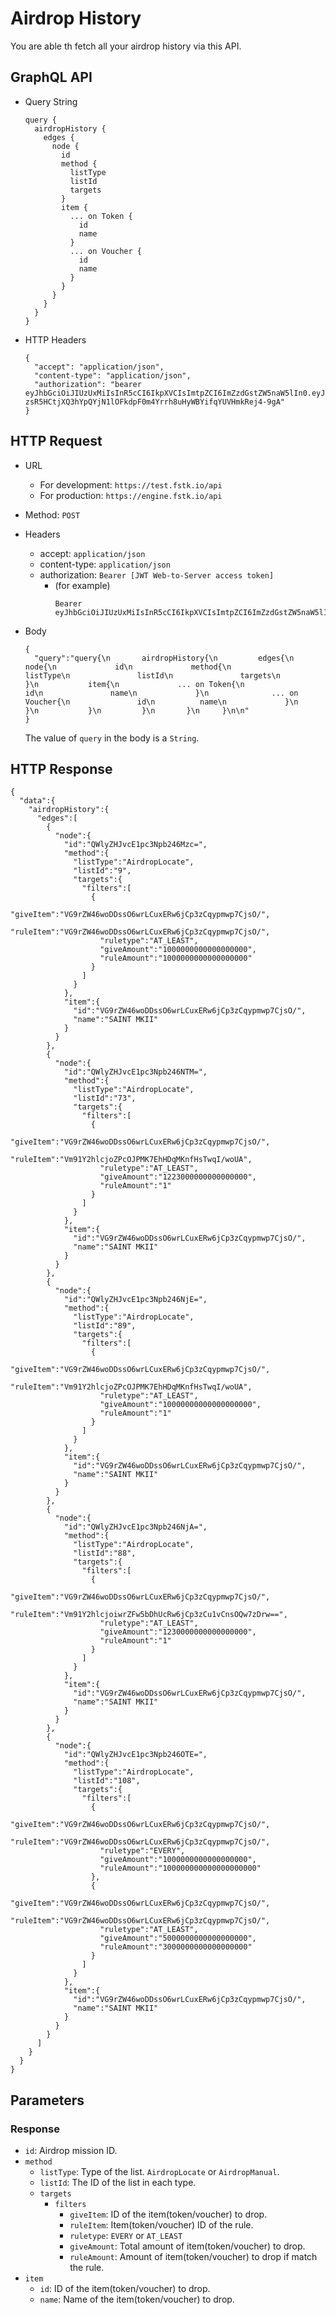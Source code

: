 
# Airdrop History

You are able th fetch all your airdrop history via this API.

## GraphQL API

- Query String
  ```
  query {
    airdropHistory {
      edges {
        node {
          id
          method {
            listType
            listId
            targets
          }
          item {
            ... on Token {
              id
              name
            }
            ... on Voucher {
              id
              name
            }
          }
        }
      }
    }
  }
  ```
  
- HTTP Headers 
  ```
  {
    "accept": "application/json",
    "content-type": "application/json",
    "authorization": "bearer eyJhbGciOiJIUzUxMiIsInR5cCI6IkpXVCIsImtpZCI6ImZzdGstZW5naW5lIn0.eyJ1aWQiOiLDr1xiw73Ch8KDSFx1MDAxMcOowo5awrvCqsOAXHUwMDAywrwmIiwiaWF0IjoxNTM4NTYyODAyLCJleHAiOjE1Mzg2NDkyMDIsImF1ZCI6InVybjpmc3RrOmVuZ2luZSIsImlzcyI6InVybjpmc3RrOmVuZ2luZSIsInN1YiI6InVybjpmc3RrOmVuZ2luZTphY2Nlc3NfdG9rZW4ifQ.sGfxYe16aRx_vmvzlRps_gcyTeQD-zsR5HCtjXQ3hYpQYjN1lOFkdpF0m4Yrrh8uHyWBYifqYUVHmkRej4-9gA"
  }
  ```
## HTTP Request

- URL
  - For development: `https://test.fstk.io/api`
  - For production: `https://engine.fstk.io/api`

- Method: `POST`

- Headers
  - accept: `application/json`
  - content-type: `application/json` 
  - authorization: `Bearer [JWT Web-to-Server access token]`
    - (for example)
      ```
      Bearer eyJhbGciOiJIUzUxMiIsInR5cCI6IkpXVCIsImtpZCI6ImZzdGstZW5naW5lIn0.eyJ1aWQiOiLDr1xiw73Ch8KDSFx1MDAxMcOowo5awrvCqsOAXHUwMDAywrwmIiwiaWF0IjoxNTM4NzA5MDM2LCJleHAiOjE1Mzg3OTU0MzYsImF1ZCI6InVybjpmc3RrOmVuZ2luZSIsImlzcyI6InVybjpmc3RrOmVuZ2luZSIsInN1YiI6InVybjpmc3RrOmVuZ2luZTphY2Nlc3NfdG9rZW4ifQ.msJZ61FHIkKtjUpDs4sx1Kk1rb9vdhus3ntUDj6rHNmsygiHTgOEMQFJMtVqtWqkNgrtRgGpngq8Rf47xTT53g
      ```

- Body
  ``` 
  {  
    "query":"query{\n       airdropHistory{\n         edges{\n           node{\n             id\n             method{\n               listType\n               listId\n               targets\n             }\n           item{\n             ... on Token{\n               id\n               name\n             }\n              ... on Voucher{\n               id\n          name\n             }\n           }\n           }\n         }\n       }\n     }\n\n"
  }
  ```

  The value of `query` in the body is a `String`. 
  

## HTTP Response
```
{  
  "data":{  
    "airdropHistory":{  
      "edges":[  
        {  
          "node":{  
            "id":"QWlyZHJvcE1pc3Npb246Mzc=",
            "method":{  
              "listType":"AirdropLocate",
              "listId":"9",
              "targets":{  
                "filters":[  
                  {  
                    "giveItem":"VG9rZW46woDDssO6wrLCuxERw6jCp3zCqypmwp7CjsO/",
                    "ruleItem":"VG9rZW46woDDssO6wrLCuxERw6jCp3zCqypmwp7CjsO/",
                    "ruletype":"AT_LEAST",
                    "giveAmount":"1000000000000000000",
                    "ruleAmount":"1000000000000000000"
                  }
                ]
              }
            },
            "item":{  
              "id":"VG9rZW46woDDssO6wrLCuxERw6jCp3zCqypmwp7CjsO/",
              "name":"SAINT MKII"
            }
          }
        },
        {  
          "node":{  
            "id":"QWlyZHJvcE1pc3Npb246NTM=",
            "method":{  
              "listType":"AirdropLocate",
              "listId":"73",
              "targets":{  
                "filters":[  
                  {  
                    "giveItem":"VG9rZW46woDDssO6wrLCuxERw6jCp3zCqypmwp7CjsO/",
                    "ruleItem":"Vm91Y2hlcjoZPcOJPMK7EhHDqMKnfHsTwqI/woUA",
                    "ruletype":"AT_LEAST",
                    "giveAmount":"1223000000000000000",
                    "ruleAmount":"1"
                  }
                ]
              }
            },
            "item":{  
              "id":"VG9rZW46woDDssO6wrLCuxERw6jCp3zCqypmwp7CjsO/",
              "name":"SAINT MKII"
            }
          }
        },
        {  
          "node":{  
            "id":"QWlyZHJvcE1pc3Npb246NjE=",
            "method":{  
              "listType":"AirdropLocate",
              "listId":"89",
              "targets":{  
                "filters":[  
                  {  
                    "giveItem":"VG9rZW46woDDssO6wrLCuxERw6jCp3zCqypmwp7CjsO/",
                    "ruleItem":"Vm91Y2hlcjoZPcOJPMK7EhHDqMKnfHsTwqI/woUA",
                    "ruletype":"AT_LEAST",
                    "giveAmount":"10000000000000000000",
                    "ruleAmount":"1"
                  }
                ]
              }
            },
            "item":{  
              "id":"VG9rZW46woDDssO6wrLCuxERw6jCp3zCqypmwp7CjsO/",
              "name":"SAINT MKII"
            }
          }
        },
        {  
          "node":{  
            "id":"QWlyZHJvcE1pc3Npb246NjA=",
            "method":{  
              "listType":"AirdropLocate",
              "listId":"88",
              "targets":{  
                "filters":[  
                  {  
                    "giveItem":"VG9rZW46woDDssO6wrLCuxERw6jCp3zCqypmwp7CjsO/",
                    "ruleItem":"Vm91Y2hlcjoiwrZFw5bDhUcRw6jCp3zCu1vCnsOQw7zDrw==",
                    "ruletype":"AT_LEAST",
                    "giveAmount":"1230000000000000000",
                    "ruleAmount":"1"
                  }
                ]
              }
            },
            "item":{  
              "id":"VG9rZW46woDDssO6wrLCuxERw6jCp3zCqypmwp7CjsO/",
              "name":"SAINT MKII"
            }
          }
        },
        {  
          "node":{  
            "id":"QWlyZHJvcE1pc3Npb246OTE=",
            "method":{  
              "listType":"AirdropLocate",
              "listId":"108",
              "targets":{  
                "filters":[  
                  {  
                    "giveItem":"VG9rZW46woDDssO6wrLCuxERw6jCp3zCqypmwp7CjsO/",
                    "ruleItem":"VG9rZW46woDDssO6wrLCuxERw6jCp3zCqypmwp7CjsO/",
                    "ruletype":"EVERY",
                    "giveAmount":"1000000000000000000",
                    "ruleAmount":"100000000000000000000"
                  },
                  {  
                    "giveItem":"VG9rZW46woDDssO6wrLCuxERw6jCp3zCqypmwp7CjsO/",
                    "ruleItem":"VG9rZW46woDDssO6wrLCuxERw6jCp3zCqypmwp7CjsO/",
                    "ruletype":"AT_LEAST",
                    "giveAmount":"5000000000000000000",
                    "ruleAmount":"3000000000000000000"
                  }
                ]
              }
            },
            "item":{  
              "id":"VG9rZW46woDDssO6wrLCuxERw6jCp3zCqypmwp7CjsO/",
              "name":"SAINT MKII"
            }
          }
        }
      ]
    }
  }
}
```

## Parameters
### Response
  - `id`: Airdrop mission ID.
  - `method`
    - `listType`: Type of the list. `AirdropLocate` or `AirdropManual`.
    - `listId`: The ID of the list in each type.
    - `targets`
      - `filters`
        - `giveItem`: ID of the item(token/voucher) to drop.
        - `ruleItem`: Item(token/voucher) ID of the rule.
        - `ruletype`: `EVERY` or `AT_LEAST`
        - `giveAmount`: Total amount of item(token/voucher) to drop.
        - `ruleAmount`: Amount of item(token/voucher) to drop if match the rule.
  - `item`
    - `id`: ID of the item(token/voucher) to drop.
    - `name`: Name of the item(token/voucher) to drop.